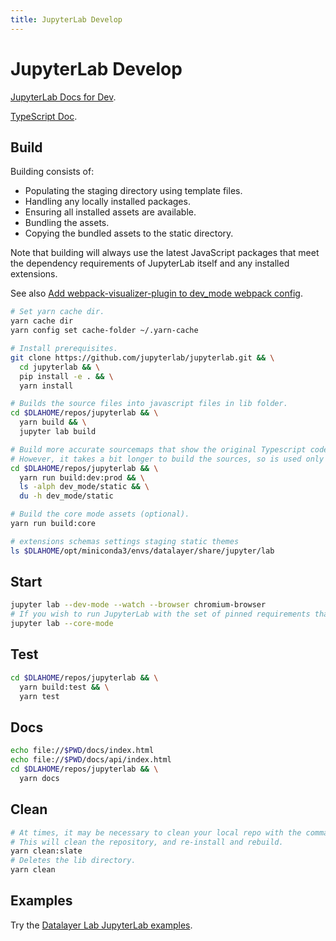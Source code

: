 ```yaml
---
title: JupyterLab Develop
---
```


# JupyterLab Develop

[JupyterLab Docs for Dev](https://jupyterlab.readthedocs.io/en/latest/developer/repo.html).

[TypeScript Doc](http://jupyterlab.github.io/jupyterlab/index.html).

## Build

Building consists of:

+ Populating the staging directory using template files.
+ Handling any locally installed packages.
+ Ensuring all installed assets are available.
+ Bundling the assets.
+ Copying the bundled assets to the static directory.

Note that building will always use the latest JavaScript packages that meet the dependency requirements of JupyterLab itself and any installed extensions.

See also [Add webpack-visualizer-plugin to dev_mode webpack config](https://github.com/jupyterlab/jupyterlab/pull/5722).

```bash
# Set yarn cache dir.
yarn cache dir
yarn config set cache-folder ~/.yarn-cache
```

```bash
# Install prerequisites.
git clone https://github.com/jupyterlab/jupyterlab.git && \
  cd jupyterlab && \
  pip install -e . && \
  yarn install
```

```bash
# Builds the source files into javascript files in lib folder.
cd $DLAHOME/repos/jupyterlab && \
  yarn build && \
  jupyter lab build
```

```bash
# Build more accurate sourcemaps that show the original Typescript code when debugging.
# However, it takes a bit longer to build the sources, so is used only to build for production by default.
cd $DLAHOME/repos/jupyterlab && \
  yarn run build:dev:prod && \
  ls -alph dev_mode/static && \
  du -h dev_mode/static
```

```bash
# Build the core mode assets (optional).
yarn run build:core
```

```bash
# extensions schemas settings staging static themes
ls $DLAHOME/opt/miniconda3/envs/datalayer/share/jupyter/lab
```

## Start

```bash
jupyter lab --dev-mode --watch --browser chromium-browser
# If you wish to run JupyterLab with the set of pinned requirements that was shipped with the Python package, you can launch as.
jupyter lab --core-mode
```

## Test

```bash
cd $DLAHOME/repos/jupyterlab && \
  yarn build:test && \
  yarn test
```

## Docs

```bash
echo file://$PWD/docs/index.html
echo file://$PWD/docs/api/index.html
cd $DLAHOME/repos/jupyterlab && \
  yarn docs
```

## Clean

```bash
# At times, it may be necessary to clean your local repo with the command yarn run clean:slate.
# This will clean the repository, and re-install and rebuild.
yarn clean:slate
# Deletes the lib directory.
yarn clean
```

## Examples

Try the [Datalayer Lab JupyterLab examples](https://github.com/datalayer/datalayer/tree/master/lab/apps/jupyterlab).

